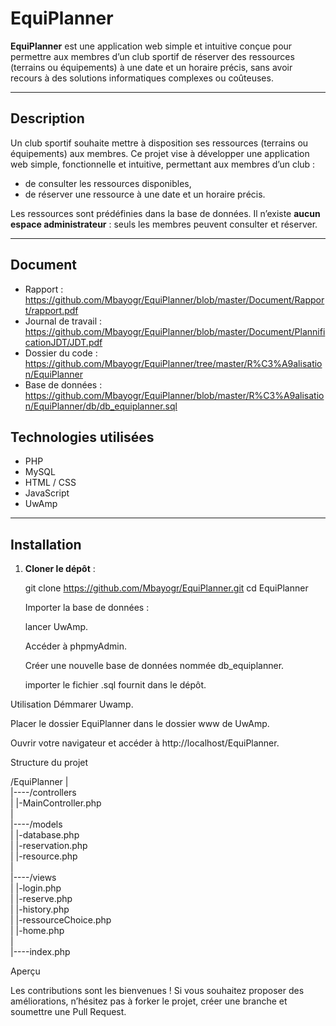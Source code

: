 # EquiPlanner

**EquiPlanner** est une application web simple et intuitive conçue pour permettre aux membres d’un club sportif de réserver des ressources (terrains ou équipements) à une date et un horaire précis, sans avoir recours à des solutions informatiques complexes ou coûteuses.

---

##  Description

Un club sportif souhaite mettre à disposition ses ressources (terrains ou équipements) aux membres. Ce projet vise à développer une application web simple, fonctionnelle et intuitive, permettant aux membres d’un club :

- de consulter les ressources disponibles,
- de réserver une ressource à une date et un horaire précis.

Les ressources sont prédéfinies dans la base de données. Il n’existe **aucun espace administrateur** : seuls les membres peuvent consulter et réserver.

---
## Document

- Rapport : https://github.com/Mbayogr/EquiPlanner/blob/master/Document/Rapport/rapport.pdf
- Journal de travail : https://github.com/Mbayogr/EquiPlanner/blob/master/Document/PlannificationJDT/JDT.pdf
- Dossier du code : https://github.com/Mbayogr/EquiPlanner/tree/master/R%C3%A9alisation/EquiPlanner
- Base de données : https://github.com/Mbayogr/EquiPlanner/blob/master/R%C3%A9alisation/EquiPlanner/db/db_equiplanner.sql

##  Technologies utilisées

- PHP  
- MySQL  
- HTML / CSS  
- JavaScript  
- UwAmp  

---

##  Installation

1. **Cloner le dépôt** :
   
   git clone https://github.com/Mbayogr/EquiPlanner.git
   cd EquiPlanner

    Importer la base de données :
   
   lancer UwAmp.
   
   Accéder à phpmyAdmin.
   
   Créer une nouvelle base de données nommée db_equiplanner.
   
   importer le fichier .sql fournit dans le dépôt.


Utilisation
Démmarer Uwamp.

Placer le dossier EquiPlanner dans le dossier www de UwAmp.

Ouvrir votre navigateur et accéder à http://localhost/EquiPlanner.

Structure du projet

/EquiPlanner
|<br>
|----/controllers<br>
|	|-MainController.php<br>
|<br>
|----/models<br>
|	|-database.php<br>
|	|-reservation.php<br>
|	|-resource.php<br>
|<br>
|----/views<br>
|	|-login.php<br>
|	|-reserve.php<br>
|	|-history.php<br>
|	|-ressourceChoice.php<br>
|	|-home.php<br>
|<br>
|----index.php<br>


Aperçu



Les contributions sont les bienvenues ! Si vous souhaitez proposer des améliorations, n’hésitez pas à forker le projet, créer une branche et soumettre une Pull Request.

